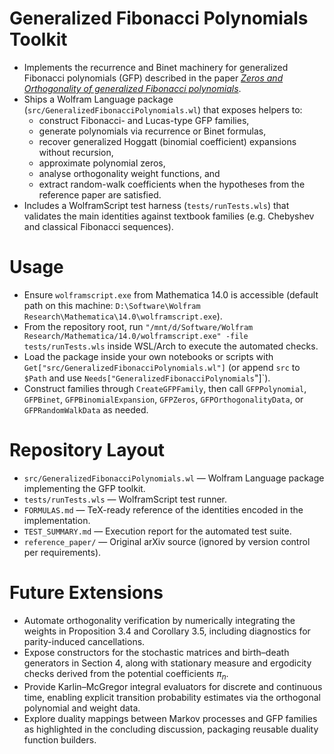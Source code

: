 # Generalized Fibonacci Polynomials Toolkit
- Implements the recurrence and Binet machinery for generalized Fibonacci polynomials (GFP) described in the paper [*Zeros and Orthogonality of generalized Fibonacci polynomials*](https://arxiv.org/abs/2510.00074).
- Ships a Wolfram Language package (`src/GeneralizedFibonacciPolynomials.wl`) that exposes helpers to:
  - construct Fibonacci- and Lucas-type GFP families,
  - generate polynomials via recurrence or Binet formulas,
  - recover generalized Hoggatt (binomial coefficient) expansions without recursion,
  - approximate polynomial zeros,
  - analyse orthogonality weight functions, and
  - extract random-walk coefficients when the hypotheses from the reference paper are satisfied.
- Includes a WolframScript test harness (`tests/runTests.wls`) that validates the main identities against textbook families (e.g. Chebyshev and classical Fibonacci sequences).

# Usage
- Ensure `wolframscript.exe` from Mathematica 14.0 is accessible (default path on this machine: `D:\Software\Wolfram Research\Mathematica\14.0\wolframscript.exe`).
- From the repository root, run `"/mnt/d/Software/Wolfram Research/Mathematica/14.0/wolframscript.exe" -file tests/runTests.wls` inside WSL/Arch to execute the automated checks.
- Load the package inside your own notebooks or scripts with `Get["src/GeneralizedFibonacciPolynomials.wl"]` (or append `src` to `$Path` and use `Needs["GeneralizedFibonacciPolynomials`"]`).
- Construct families through `CreateGFPFamily`, then call `GFPPolynomial`, `GFPBinet`, `GFPBinomialExpansion`, `GFPZeros`, `GFPOrthogonalityData`, or `GFPRandomWalkData` as needed.

# Repository Layout
- `src/GeneralizedFibonacciPolynomials.wl` — Wolfram Language package implementing the GFP toolkit.
- `tests/runTests.wls` — WolframScript test runner.
- `FORMULAS.md` — TeX-ready reference of the identities encoded in the implementation.
- `TEST_SUMMARY.md` — Execution report for the automated test suite.
- `reference_paper/` — Original arXiv source (ignored by version control per requirements).

# Future Extensions
- Automate orthogonality verification by numerically integrating the weights in Proposition 3.4 and Corollary 3.5, including diagnostics for parity-induced cancellations.
- Expose constructors for the stochastic matrices and birth–death generators in Section 4, along with stationary measure and ergodicity checks derived from the potential coefficients $\pi_n$.
- Provide Karlin–McGregor integral evaluators for discrete and continuous time, enabling explicit transition probability estimates via the orthogonal polynomial and weight data.
- Explore duality mappings between Markov processes and GFP families as highlighted in the concluding discussion, packaging reusable duality function builders.
